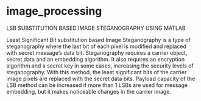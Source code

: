 # image_processing
LSB SUBSTITUTION BASED IMAGE STEGANOGRAPHY USING MATLAB

Least Significant Bit substitution based Image Steganography is a type of steganography where the last bit
of each pixel is modified and replaced with secret message’s data bit.
Steganography requires a carrier object, secret data and an embedding algorithm. It also requires an
encryption algorithm and a secret key in some cases, increasing the security levels of steganography.
With this method, the least significant bits of the carrier image pixels are replaced with the secret data bits.
Payload capacity of the LSB method can be increased if more than 1 LSBs are used for message
embedding, but it makes noticeable changes in the carrier image. 
